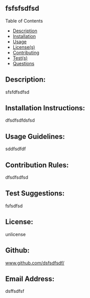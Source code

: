 
## fsfsfsdfsd

Table of Contents 
- [Description](#description)
- [Installation](#installation)
- [Usage](#usage)
- [License(s)](#licenses)
- [Contributing](#contribution)
- [Test(s)](#test)
- [Questions](#questions)
            
## Description: 
sfsfdfsdfsd
## Installation Instructions: 
dfsdfsdfdsfsd
## Usage Guidelines: 
sddfsdfdf
## Contribution Rules: 
dfsdfsdfsd
## Test Suggestions: 
fsfsdfsd
## License: 
unlicense
## Github: 
www.github.com/dsfsdfsdf/
## Email Address: 
dsffsdfsf